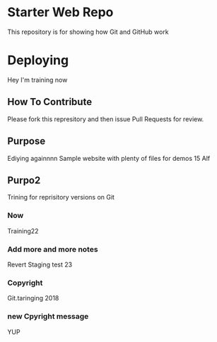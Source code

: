 # Starter Web Repo
This repository is for showing how Git and GitHub work
# Deploying
Hey I'm training now
## How To Contribute
Please fork this represitory and then issue Pull Requests for review.
## Purpose
Ediying againnnn
Sample website with plenty of files for demos 15 Alf
## Purpo2
Trining for reprisitory versions on Git
### Now
Training22
### Add more and more notes
Revert Staging test 23
### Copyright
Git.taringing 2018
### new Cpyright message
YUP